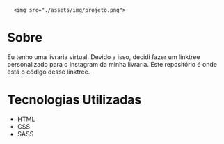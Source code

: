        
      <img src="./assets/img/projeto.png">
    

# Sobre

Eu tenho uma livraria virtual. Devido a isso, decidi fazer um linktree personalizado para o instagram da minha livraria. Este repositório é onde está o código desse linktree.

# Tecnologias Utilizadas

- HTML
- CSS
- SASS

